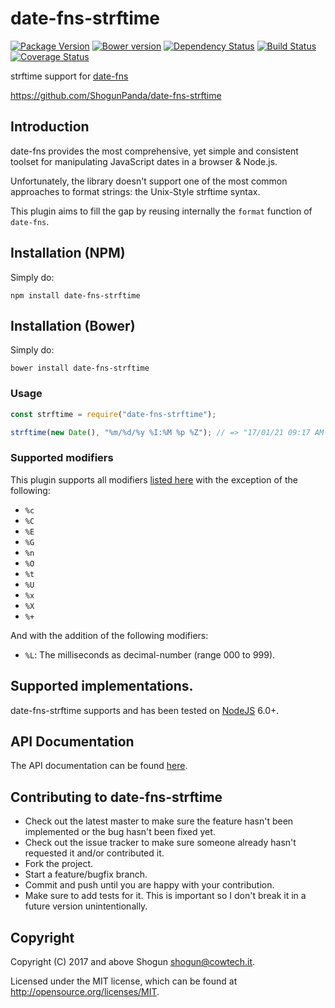 # date-fns-strftime

[![Package Version](https://badge.fury.io/js/date-fns-strftime.png)](http://badge.fury.io/js/date-fns-strftime)
[![Bower version](https://badge.fury.io/bo/date-fns-strftime.png)](https://badge.fury.io/bo/date-fns-strftime)
[![Dependency Status](https://gemnasium.com/ShogunPanda/date-fns-strftime.png?travis)](https://gemnasium.com/ShogunPanda/date-fns-strftime)
[![Build Status](https://secure.travis-ci.org/ShogunPanda/date-fns-strftime.png?branch=master)](http://travis-ci.org/ShogunPanda/date-fns-strftime)
[![Coverage Status](https://coveralls.io/repos/github/ShogunPanda/date-fns-strftime/badge.svg?branch=master)](https://coveralls.io/github/ShogunPanda/date-fns-strftime?branch=master)

strftime support for [date-fns](https://date-fns.org/)

https://github.com/ShogunPanda/date-fns-strftime

## Introduction

date-fns provides the most comprehensive, yet simple and consistent toolset for manipulating JavaScript dates in a browser & Node.js.

Unfortunately, the library doesn't support one of the most common approaches to format strings: the Unix-Style strftime syntax.

This plugin aims to fill the gap by reusing internally the `format` function of `date-fns`.

## Installation (NPM)

Simply do:

```
npm install date-fns-strftime
```

## Installation (Bower)

Simply do:

```
bower install date-fns-strftime
```

### Usage

```javascript
const strftime = require("date-fns-strftime");

strftime(new Date(), "%m/%d/%y %I:%M %p %Z"); // => "17/01/21 09:17 AM CET"
```

### Supported modifiers

This plugin supports all modifiers [listed here](http://man7.org/linux/man-pages/man3/strftime.3.html) with the exception of the following:

* `%c`
* `%C`
* `%E`
* `%G`
* `%n`
* `%O`
* `%t`
* `%U`
* `%x`
* `%X`
* `%+`

And with the addition of the following modifiers:

* `%L`: The milliseconds as decimal-number (range 000 to 999).

## Supported implementations.

date-fns-strftime supports and has been tested on [NodeJS](http://nodejs.org) 6.0+.

## API Documentation

The API documentation can be found [here](https://shogunpanda.github.io/date-fns-strftime).

## Contributing to date-fns-strftime

* Check out the latest master to make sure the feature hasn't been implemented or the bug hasn't been fixed yet.
* Check out the issue tracker to make sure someone already hasn't requested it and/or contributed it.
* Fork the project.
* Start a feature/bugfix branch.
* Commit and push until you are happy with your contribution.
* Make sure to add tests for it. This is important so I don't break it in a future version unintentionally.

## Copyright

Copyright (C) 2017 and above Shogun <shogun@cowtech.it>.

Licensed under the MIT license, which can be found at http://opensource.org/licenses/MIT.
